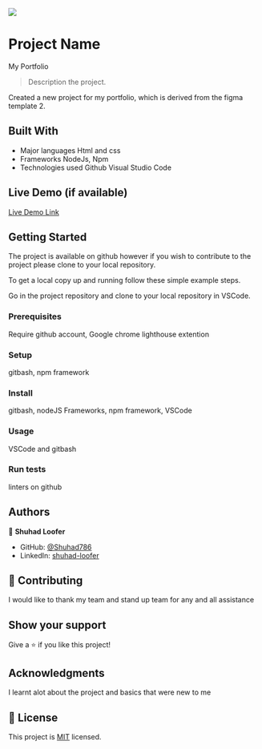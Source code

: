 ![](https://img.shields.io/badge/Microverse-blueviolet)

# Project Name
My Portfolio

> Description the project.

Created a new project for my portfolio, which is derived from the figma template 2.

## Built With

- Major languages
Html and css
- Frameworks
NodeJs, Npm
- Technologies used
Github
Visual Studio Code

## Live Demo (if available)

[Live Demo Link](https://livedemo.com)


## Getting Started

The project is available on github however if you wish to contribute to the project please clone to your local repository.

To get a local copy up and running follow these simple example steps.

Go in the project repository and clone to your local repository in VSCode.

### Prerequisites
Require github account, Google chrome lighthouse extention
### Setup
gitbash, npm framework
### Install
gitbash, nodeJS Frameworks, npm framework, VSCode
### Usage
VSCode and gitbash
### Run tests
linters on github




## Authors

👤 **Shuhad Loofer**

- GitHub: [@Shuhad786](https://github.com/Shuhad786) 
- LinkedIn: [shuhad-loofer](www.linkedin.com/in/shuhad-loofer)

## 🤝 Contributing

I would like to thank my team and stand up team for any and all assistance

## Show your support

Give a ⭐️ if you like this project!

## Acknowledgments

I learnt alot about the project and basics that were new to me

## 📝 License

This project is [MIT](./MIT.md) licensed.